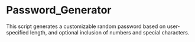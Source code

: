 # Password_Generator
This script generates a customizable random password based on user-specified length, and optional inclusion of numbers and special characters.
